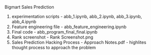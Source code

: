 Bigmart Sales Prediction
1. experimentation scripts - abb_1.ipynb, abb_2.ipynb, abb_3.ipynb, abb_4.ipynb
2. Feature engineering file - abb_feature_engineering.ipynb
3. Final code - abb_program_final_final.ipynb
4. Rank screenshot - Rank Screenshot.png
5. Sales Prediction Hacking Process - Approach Notes.pdf - highlites thought process to approach the problem
